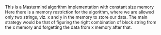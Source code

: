 This is a Mastermind algorithm implementation with constant size memory
Here there is a memory restriction for the algorithm, where we are allowed only two strings, viz. x and y in the memory to store our data. 
The main strategy would be that of figuring the right combination of block string from the x memory and forgetting the data from x memory after that.

